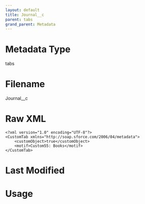 ```yaml
---
layout: default
title: Journal__c
parent: tabs
grand_parent: Metadata
---
```

# Metadata Type
tabs


# Filename 
Journal__c


# Raw XML
```
<?xml version="1.0" encoding="UTF-8"?>
<CustomTab xmlns="http://soap.sforce.com/2006/04/metadata">
    <customObject>true</customObject>
    <motif>Custom55: Books</motif>
</CustomTab>
```


# Last Modified


# Usage
